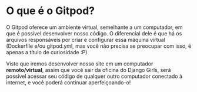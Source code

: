 # O que é o Gitpod?

O Gitpod oferece um ambiente virtual, semelhante a um computador, em que é possível desenvolver nosso código. O diferencial dele é que há os arquivos responsáveis por criar e configurar essa máquina virtual \(Dockerfile e/ou gitpod.yml, mas você não precisa se preocupar com isso, é apenas a título de curiosidade :P\)

Visto que iremos desenvolver nosso site em um computador **remoto/virtual**, assim que você sair da oficina do Django Girls, será possível acessar seu código de qualquer outro computador conectado à internet, e você poderá continuar aperfeiçoando-o!

